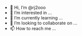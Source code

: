 - 👋 Hi, I’m @rj2ooo
- 👀 I’m interested in ...
- 🌱 I’m currently learning ...
- 💞️ I’m looking to collaborate on ...
- 📫 How to reach me ...

<!---
rj2ooo/rj2ooo is a ✨ special ✨ repository because its `README.md` (this file) appears on your GitHub profile.
You can click the Preview link to take a look at your changes.
--->
